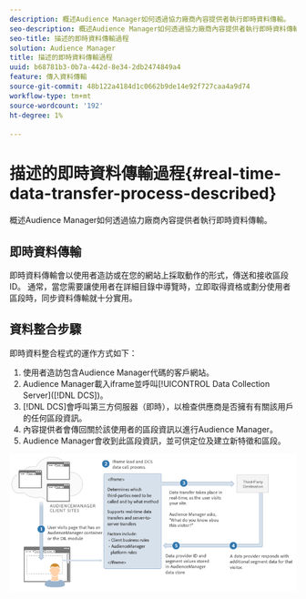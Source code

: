 ```yaml
---
description: 概述Audience Manager如何透過協力廠商內容提供者執行即時資料傳輸。
seo-description: 概述Audience Manager如何透過協力廠商內容提供者執行即時資料傳輸。
seo-title: 描述的即時資料傳輸過程
solution: Audience Manager
title: 描述的即時資料傳輸過程
uuid: b68781b3-0b7a-442d-8e34-2db2474849a4
feature: 傳入資料傳輸
source-git-commit: 48b122a4184d1c0662b9de14e92f727caa4a9d74
workflow-type: tm+mt
source-wordcount: '192'
ht-degree: 1%

---
```



# 描述的即時資料傳輸過程{#real-time-data-transfer-process-described}

概述Audience Manager如何透過協力廠商內容提供者執行即時資料傳輸。

<!-- real-time-data-transfer-explained.xml -->

## 即時資料傳輸

即時資料傳輸會以使用者造訪或在您的網站上採取動作的形式，傳送和接收區段ID。 通常，當您需要讓使用者在詳細目錄中導覽時，立即取得資格或劃分使用者區段時，同步資料傳輸就十分實用。

## 資料整合步驟

即時資料整合程式的運作方式如下：

1. 使用者造訪包含Audience Manager代碼的客戶網站。
1. Audience Manager載入iframe並呼叫[!UICONTROL Data Collection Server]([!DNL DCS])。
1. [!DNL DCS]會呼叫第三方伺服器（即時），以檢查供應商是否擁有有關該用戶的任何區段資訊。
1. 內容提供者會傳回關於該使用者的區段資訊以進行Audience Manager。
1. Audience Manager會收到此區段資訊，並可供定位及建立新特徵和區段。

![](assets/rt_reduce70.png)
